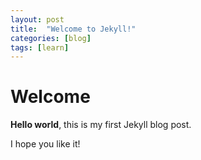 ```yaml
---
layout: post
title:  "Welcome to Jekyll!"
categories: [blog]
tags: [learn]
---
```


# Welcome

**Hello world**, this is my first Jekyll blog post.

I hope you like it!
